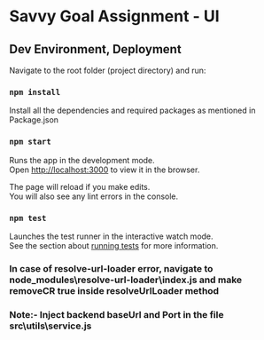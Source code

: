 # Savvy Goal Assignment - UI

## Dev Environment, Deployment
Navigate to the root folder (project directory) and run:

### `npm install`
Install all the dependencies and required packages as mentioned in Package.json

### `npm start`
Runs the app in the development mode.\
Open [http://localhost:3000](http://localhost:3000) to view it in the browser.

The page will reload if you make edits.\
You will also see any lint errors in the console.

### `npm test`

Launches the test runner in the interactive watch mode.\
See the section about [running tests](https://facebook.github.io/create-react-app/docs/running-tests) for more information.

### In case of resolve-url-loader error, navigate to node_modules\resolve-url-loader\index.js and make removeCR true inside resolveUrlLoader method
### Note:- Inject backend baseUrl and Port in the file src\utils\service.js 